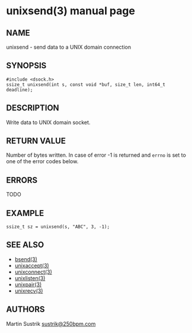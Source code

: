 # unixsend(3) manual page

## NAME

unixsend - send data to a UNIX domain connection

## SYNOPSIS

```
#include <dsock.h>
ssize_t unixsend(int s, const void *buf, size_t len, int64_t deadline);
```

## DESCRIPTION

Write data to UNIX domain socket.

## RETURN VALUE

Number of bytes written. In case of error -1 is returned and `errno` is set to one of the error codes below.

## ERRORS

TODO

## EXAMPLE

```
ssize_t sz = unixsend(s, "ABC", 3, -1);
```

## SEE ALSO

* [bsend(3)](bsend.html)
* [unixaccept(3)](unixaccept.html)
* [unixconnect(3)](unixconnect.html)
* [unixlisten(3)](unixlisten.html)
* [unixpair(3)](unixpair.html)
* [unixrecv(3)](unixrecv.html)

## AUTHORS

Martin Sustrik <sustrik@250bpm.com>

